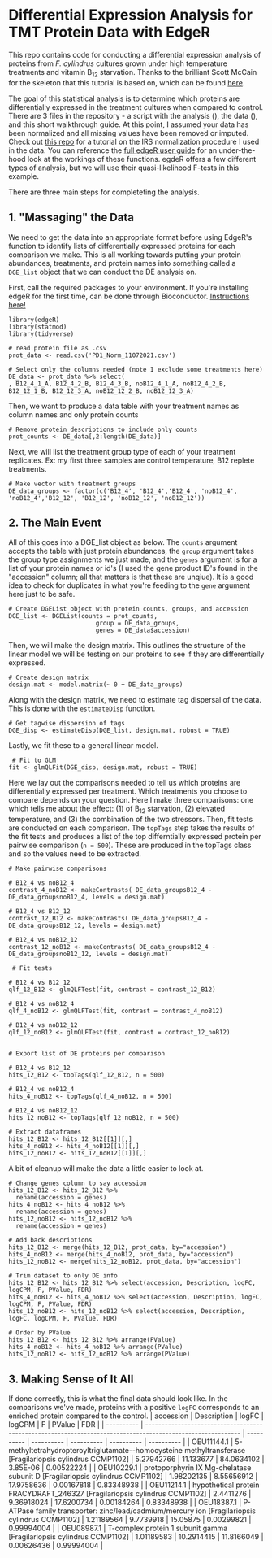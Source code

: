 # Differential Expression Analysis for TMT Protein Data with EdgeR

This repo contains code for conducting a differential expression analysis of proteins from _F. cylindrus_ cultures grown under high temperature treatments and vitamin B<sub>12</sub> starvation. Thanks to the brilliant Scott McCain for the skeleton that this tutorial is based on, which can be found [here](https://github.com/jspmccain). 

The goal of this statistical analysis is to determine which proteins are differentially expressed in the treatment cultures when compared to control. 
There are 3 files in the repository - a script with the analysis (), the data (), and this short walkthrough guide. At this point, I assumed your data has been normalized and all missing values have been removed or imputed. Check out [this repo](https://github.com/pwilmart/IRS_normalization) for a tutorial on the IRS normalization procedure I used in the data. You can reference the [full edgeR user guide](http://bioconductor.org/packages/release/bioc/vignettes/edgeR/inst/doc/edgeRUsersGuide.pdf) for an under-the-hood look at the workings of these functions. egdeR offers a few different types of analysis, but we will use their quasi-likelihood F-tests in this example. 

There are three main steps for completeting the analysis. 


## 1. "Massaging" the Data

We need to get the data into an appropriate format before using EdgeR's function to identify lists of differentially expressed proteins for each comparison we make. This is all working towards putting your protein abundances, treatments, and protein names into something called a   `DGE_list` object that we can conduct the DE analysis on. 

First, call the required packages to your environment. If you're installing  edgeR for the first time, can be done through Bioconductor. [Instructions here!](https://bioconductor.org/packages/release/bioc/html/edgeR.html) 

``` 
library(edgeR) 
library(statmod)
library(tidyverse)
``` 

``` 
# read protein file as .csv
prot_data <- read.csv('PD1_Norm_11072021.csv')

# Select only the columns needed (note I exclude some treatments here)
DE_data <- prot_data %>% select(
, B12_4_1_A, B12_4_2_B, B12_4_3_B, noB12_4_1_A, noB12_4_2_B, B12_12_1_B, B12_12_3_A, noB12_12_2_B, noB12_12_3_A)

```   
Then, we want to produce a data table with your treatment names as column names and only protein counts 

```
# Remove protein descriptions to include only counts
prot_counts <- DE_data[,2:length(DE_data)]
``` 

Next, we will list the treatment group type of each of your treatment replicates. Ex: my first three samples are control temperature, B12 replete treatments.

```
# Make vector with treatment groups
DE_data_groups <- factor(c('B12_4',	'B12_4','B12_4', 'noB12_4',	'noB12_4','B12_12', 'B12_12', 'noB12_12', 'noB12_12'))
``` 


  
## 2. The Main Event
All of this goes into a DGE_list object as below. The `counts` argument accepts the table with just protein abundances, the `group` argument takes the group type assignments we just made, and the `genes` argument is for a list of your protein names or id's (I used the gene product ID's found in the "accession" column; all that matters is that these are unqiue). It is a good idea to check for duplicates in what you're feeding to the `gene` argument here just to be safe. 

``` 
# Create DGEList object with protein counts, groups, and accession
DGE_list <- DGEList(counts = prot_counts, 
                        group = DE_data_groups,
                        genes = DE_data$accession)
``` 


Then, we will make the design matrix. This outlines the structure of the linear model we will be testing on our proteins to see if they are differentially expressed.

``` 
# Create design matrix 
design.mat <- model.matrix(~ 0 + DE_data_groups)

``` 

Along with the design matrix, we need to estimate tag dispersal of the data. This is done with the `estimateDisp` function. 

```
# Get tagwise dispersion of tags
DGE_disp <- estimateDisp(DGE_list, design.mat, robust = TRUE)
```
 Lastly, we fit these to a general linear model. 
 
```
 # Fit to GLM
fit <- glmQLFit(DGE_disp, design.mat, robust = TRUE)

```

Here we lay out the comparisons needed to tell us which proteins are differentially expressed per treatment. Which treatments you choose to compare depends on your question. Here I make three comparisons: one which tells me about the effect: (1) of B<sub>12</sub> starvation, (2) elevated temperature, and (3) the combination of the two stressors. Then, fit tests are conducted on each comparison. The `topTags` step takes the results of the fit tests and produces a list of the top differntially expressed protein per pairwise comparison (`n = 500`). These are produced in the topTags class and so the values need to be extracted. 


```
# Make pairwise comparisons

# B12_4 vs noB12_4
contrast_4_noB12 <- makeContrasts( DE_data_groupsB12_4 - DE_data_groupsnoB12_4, levels = design.mat)

# B12_4 vs B12_12
contrast_12_B12 <- makeContrasts( DE_data_groupsB12_4 - DE_data_groupsB12_12, levels = design.mat)

# B12_4 vs noB12_12
contrast_12_noB12 <- makeContrasts( DE_data_groupsB12_4 - DE_data_groupsnoB12_12, levels = design.mat)

 # Fit tests
 
# B12_4 vs B12_12
qlf_12_B12 <- glmQLFTest(fit, contrast = contrast_12_B12)

# B12_4 vs noB12_4
qlf_4_noB12 <- glmQLFTest(fit, contrast = contrast_4_noB12)

# B12_4 vs noB12_12
qlf_12_noB12 <- glmQLFTest(fit, contrast = contrast_12_noB12)


# Export list of DE proteins per comparison

# B12_4 vs B12_12
hits_12_B12 <- topTags(qlf_12_B12, n = 500)

# B12_4 vs noB12_4
hits_4_noB12 <- topTags(qlf_4_noB12, n = 500)

# B12_4 vs noB12_12
hits_12_noB12 <- topTags(qlf_12_noB12, n = 500)

# Extract dataframes
hits_12_B12 <- hits_12_B12[[1]][,]
hits_4_noB12 <- hits_4_noB12[[1]][,]
hits_12_noB12 <- hits_12_noB12[[1]][,]
```

A bit of cleanup will make the data a little easier to look at. 

```
# Change genes column to say accession
hits_12_B12 <- hits_12_B12 %>% 
  rename(accession = genes)
hits_4_noB12 <- hits_4_noB12 %>% 
  rename(accession = genes)
hits_12_noB12 <- hits_12_noB12 %>% 
  rename(accession = genes)

# Add back descriptions
hits_12_B12 <- merge(hits_12_B12, prot_data, by="accession")
hits_4_noB12 <- merge(hits_4_noB12, prot_data, by="accession")
hits_12_noB12 <- merge(hits_12_noB12, prot_data, by="accession")

# Trim dataset to only DE info
hits_12_B12 <- hits_12_B12 %>% select(accession, Description, logFC, logCPM, F, PValue, FDR)
hits_4_noB12 <- hits_4_noB12 %>% select(accession, Description, logFC, logCPM, F, PValue, FDR)
hits_12_noB12 <- hits_12_noB12 %>% select(accession, Description, logFC, logCPM, F, PValue, FDR)

# Order by PValue 
hits_12_B12 <- hits_12_B12 %>% arrange(PValue)
hits_4_noB12 <- hits_4_noB12 %>% arrange(PValue)
hits_12_noB12 <- hits_12_noB12 %>% arrange(PValue)
```




## 3. Making Sense of It All 

If done correctly, this is what the final data should look like. In the comparisons we've made, proteins with a positive `logFC` corresponds to an enriched protein compared to the control. 
| accession  | Description                                                                                                 | logFC      | logCPM     | F          | PValue     | FDR        |
| ---------- | ----------------------------------------------------------------------------------------------------------- | ---------- | ---------- | ---------- | ---------- | ---------- |
| OEU11144.1 | 5-methyltetrahydropteroyltriglutamate--homocysteine methyltransferase \[Fragilariopsis cylindrus CCMP1102\] | 5.27942766 | 11.133677  | 84.0634102 | 3.85E-06   | 0.00522224 |
| OEU10229.1 | protoporphyrin IX Mg-chelatase subunit D \[Fragilariopsis cylindrus CCMP1102\]                              | 1.98202135 | 8.55656912 | 17.9758636 | 0.00167818 | 0.83348938 |
| OEU11214.1 | hypothetical protein FRACYDRAFT\_246327 \[Fragilariopsis cylindrus CCMP1102\]                               | 2.4411276  | 9.36918024 | 17.6200734 | 0.00184264 | 0.83348938 |
| OEU18387.1 | P-ATPase family transporter: zinc/lead/cadmium/mercury ion \[Fragilariopsis cylindrus CCMP1102\]            | 1.21189564 | 9.7739918  | 15.05875   | 0.00299821 | 0.99994004 |
| OEU08987.1 | T-complex protein 1 subunit gamma \[Fragilariopsis cylindrus CCMP1102\]                                     | 1.01189583 | 10.2914415 | 11.8166049 | 0.00626436 | 0.99994004 |
